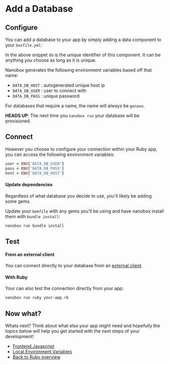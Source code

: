 # Add a Database

## Configure
You can add a database to your app by simply adding a data component to your `boxfile.yml`:

<div class="meta" data-class="snippet" data-optional-components="postgres,mysql,mongo" ></div>

In the above snippet `db` is the unique identifier of this component. It can be anything you choose as long as it is unique.

Nanobox generates the following environment variables based off that name:

* `DATA_DB_HOST` : autogenerated unique host ip
* `DATA_DB_USER` : user to connect with
* `DATA_DB_PASS` : unique password

For databases that require a name, the name will always be `gonano`.

**HEADS UP**: The next time you `nanobox run` your database will be provisioned.

## Connect
However you choose to configure your connection within your Ruby app, you can access the following environment variables:

```ruby
user = ENV['DATA_DB_USER']
pass = ENV['DATA_DB_PASS']
host = ENV['DATA_DB_HOST']
```

#### Update dependencies
Regardless of what database you decide to use, you'll likely be adding some gems.

Update your `Gemfile` with any gems you'll be using and have nanobox install them with `bundle install`:

```bash
nanobox run bundle install
```

## Test

#### From an external client
You can connect directly to your database from an <a href="https://docs.nanobox.io/data-management/managing-local-data/" target="\_blank">external client</a>.

#### With Ruby
Your can also test the connection directly from your app:

```bash
nanobox run ruby your-app.rb
```

## Now what?
Whats next? Think about what else your app might need and hopefully the topics below will help you get started with the next steps of your development!

* [Frontend Javascript](/ruby/generic/frontend-javascript)
* [Local Environment Variables](/ruby/generic/local-evars)
* [Back to Ruby overview](/ruby/generic/)
